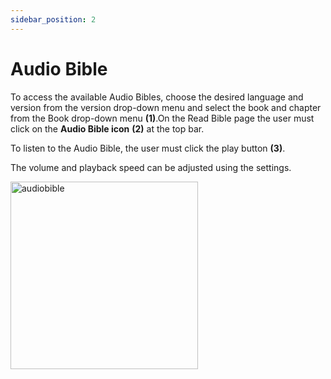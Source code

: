 ```yaml
---
sidebar_position: 2
---
```


# Audio Bible

To access  the available Audio Bibles, choose the desired language and version from the version drop-down menu and select the book and chapter from the Book drop-down menu **(1)**.On the Read Bible page the user must click on the **Audio Bible icon** **(2)** at the top bar.​

To listen to the Audio Bible, the user must click the play button **(3)**. ​

The volume  and playback speed can be adjusted using the settings.​




<img src="/img/audiobiblecopy.jpeg.png" width="300px" alt="audiobible"/>